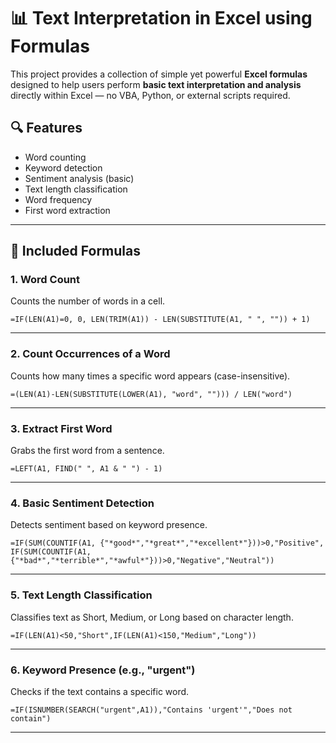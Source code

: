 # 📊 Text Interpretation in Excel using Formulas

This project provides a collection of simple yet powerful **Excel formulas** designed to help users perform **basic text interpretation and analysis** directly within Excel — no VBA, Python, or external scripts required.

## 🔍 Features

- Word counting
- Keyword detection
- Sentiment analysis (basic)
- Text length classification
- Word frequency
- First word extraction

---

## 🧩 Included Formulas

### 1. **Word Count**
Counts the number of words in a cell.
```excel
=IF(LEN(A1)=0, 0, LEN(TRIM(A1)) - LEN(SUBSTITUTE(A1, " ", "")) + 1)
````

---

### 2. **Count Occurrences of a Word**

Counts how many times a specific word appears (case-insensitive).

```excel
=(LEN(A1)-LEN(SUBSTITUTE(LOWER(A1), "word", ""))) / LEN("word")
```

---

### 3. **Extract First Word**

Grabs the first word from a sentence.

```excel
=LEFT(A1, FIND(" ", A1 & " ") - 1)
```

---

### 4. **Basic Sentiment Detection**

Detects sentiment based on keyword presence.

```excel
=IF(SUM(COUNTIF(A1, {"*good*","*great*","*excellent*"}))>0,"Positive",
IF(SUM(COUNTIF(A1, {"*bad*","*terrible*","*awful*"}))>0,"Negative","Neutral"))
```

---

### 5. **Text Length Classification**

Classifies text as Short, Medium, or Long based on character length.

```excel
=IF(LEN(A1)<50,"Short",IF(LEN(A1)<150,"Medium","Long"))
```

---

### 6. **Keyword Presence (e.g., "urgent")**

Checks if the text contains a specific word.

```excel
=IF(ISNUMBER(SEARCH("urgent",A1)),"Contains 'urgent'","Does not contain")
```

---
